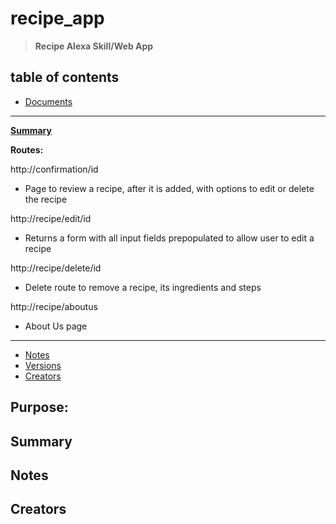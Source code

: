 # recipe_app
> **Recipe Alexa Skill/Web App**

## table of contents
* [Documents](./documents)
***

**[Summary](#Summary)**



**Routes:**

http://confirmation/id
- Page to review a recipe, after it is added, with options to edit or delete the recipe

http://recipe/edit/id
- Returns a form with all input fields prepopulated to allow user to edit a recipe

http://recipe/delete/id
- Delete route to remove a recipe, its ingredients and steps

http://recipe/aboutus
- About Us page
***

* [Notes](#Notes)
* [Versions](#Versions)
* [Creators](#Creators)

## Purpose:


## Summary

## Notes


## Creators

